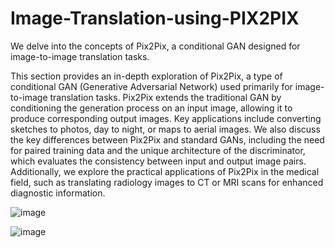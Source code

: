 # Image-Translation-using-PIX2PIX
We delve into the concepts of Pix2Pix, a conditional GAN designed for image-to-image translation tasks.

This section provides an in-depth exploration of Pix2Pix, a type of conditional GAN (Generative Adversarial Network) used primarily for image-to-image translation tasks. Pix2Pix extends the traditional GAN by conditioning the generation process on an input image, allowing it to produce corresponding output images. Key applications include converting sketches to photos, day to night, or maps to aerial images. We also discuss the key differences between Pix2Pix and standard GANs, including the need for paired training data and the unique architecture of the discriminator, which evaluates the consistency between input and output image pairs. Additionally, we explore the practical applications of Pix2Pix in the medical field, such as translating radiology images to CT or MRI scans for enhanced diagnostic information.


![image](https://github.com/user-attachments/assets/6a23a3c7-352b-41f1-a5fb-3d6f184aafbb)

![image](https://github.com/user-attachments/assets/f8c2427b-d682-4bf1-bc9f-5397afa0b19c)
